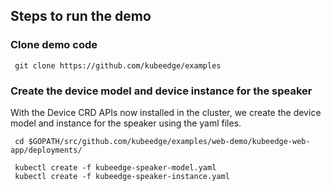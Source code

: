 ## Steps to run the demo

### Clone demo code

```
 git clone https://github.com/kubeedge/examples
```

### Create the device model and device instance for the speaker

With the Device CRD APIs now installed in the cluster,
we create the device model and instance for the speaker using the yaml files.

```
 cd $GOPATH/src/github.com/kubeedge/examples/web-demo/kubeedge-web-app/deployments/
```

```
 kubectl create -f kubeedge-speaker-model.yaml
 kubectl create -f kubeedge-speaker-instance.yaml
```